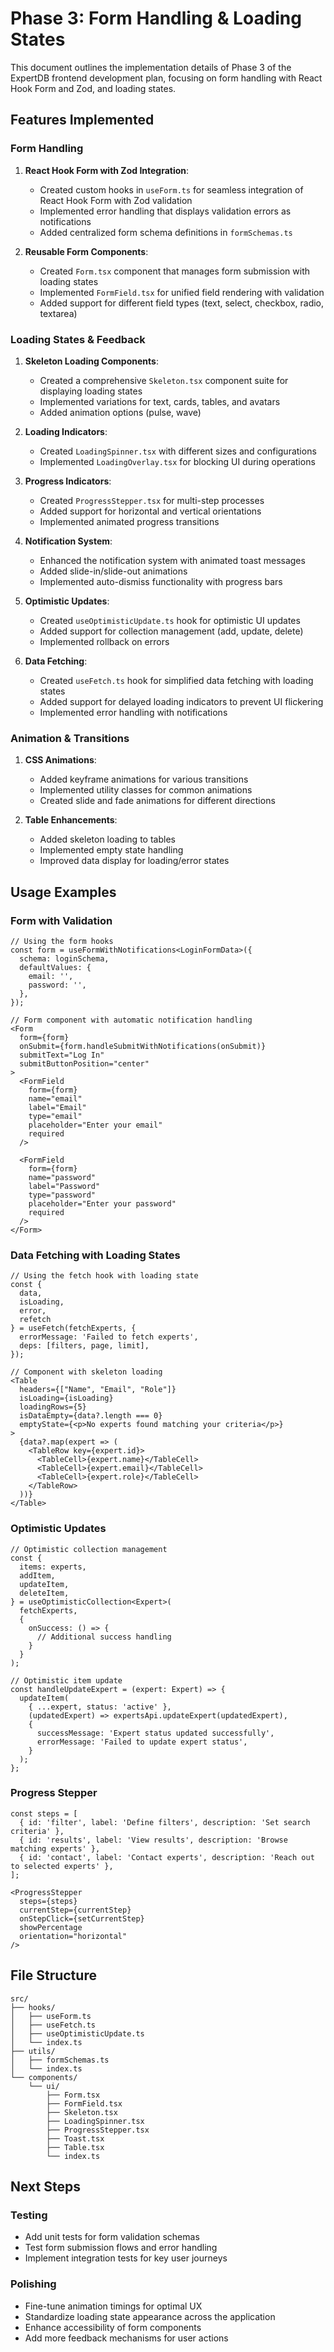 # Phase 3: Form Handling & Loading States

This document outlines the implementation details of Phase 3 of the ExpertDB frontend development plan, focusing on form handling with React Hook Form and Zod, and loading states.

## Features Implemented

### Form Handling

1. **React Hook Form with Zod Integration**:
   - Created custom hooks in `useForm.ts` for seamless integration of React Hook Form with Zod validation
   - Implemented error handling that displays validation errors as notifications
   - Added centralized form schema definitions in `formSchemas.ts`

2. **Reusable Form Components**:
   - Created `Form.tsx` component that manages form submission with loading states
   - Implemented `FormField.tsx` for unified field rendering with validation
   - Added support for different field types (text, select, checkbox, radio, textarea)

### Loading States & Feedback

1. **Skeleton Loading Components**:
   - Created a comprehensive `Skeleton.tsx` component suite for displaying loading states
   - Implemented variations for text, cards, tables, and avatars
   - Added animation options (pulse, wave)

2. **Loading Indicators**:
   - Created `LoadingSpinner.tsx` with different sizes and configurations
   - Implemented `LoadingOverlay.tsx` for blocking UI during operations

3. **Progress Indicators**:
   - Created `ProgressStepper.tsx` for multi-step processes
   - Added support for horizontal and vertical orientations
   - Implemented animated progress transitions

4. **Notification System**:
   - Enhanced the notification system with animated toast messages
   - Added slide-in/slide-out animations
   - Implemented auto-dismiss functionality with progress bars

5. **Optimistic Updates**:
   - Created `useOptimisticUpdate.ts` hook for optimistic UI updates
   - Added support for collection management (add, update, delete)
   - Implemented rollback on errors

6. **Data Fetching**:
   - Created `useFetch.ts` hook for simplified data fetching with loading states
   - Added support for delayed loading indicators to prevent UI flickering
   - Implemented error handling with notifications

### Animation & Transitions

1. **CSS Animations**:
   - Added keyframe animations for various transitions
   - Implemented utility classes for common animations
   - Created slide and fade animations for different directions

2. **Table Enhancements**:
   - Added skeleton loading to tables
   - Implemented empty state handling
   - Improved data display for loading/error states

## Usage Examples

### Form with Validation

```tsx
// Using the form hooks
const form = useFormWithNotifications<LoginFormData>({
  schema: loginSchema,
  defaultValues: {
    email: '',
    password: '',
  },
});

// Form component with automatic notification handling
<Form
  form={form}
  onSubmit={form.handleSubmitWithNotifications(onSubmit)}
  submitText="Log In"
  submitButtonPosition="center"
>
  <FormField
    form={form}
    name="email"
    label="Email"
    type="email"
    placeholder="Enter your email"
    required
  />
  
  <FormField
    form={form}
    name="password"
    label="Password"
    type="password"
    placeholder="Enter your password"
    required
  />
</Form>
```

### Data Fetching with Loading States

```tsx
// Using the fetch hook with loading state
const { 
  data, 
  isLoading, 
  error, 
  refetch 
} = useFetch(fetchExperts, {
  errorMessage: 'Failed to fetch experts',
  deps: [filters, page, limit],
});

// Component with skeleton loading
<Table 
  headers={["Name", "Email", "Role"]}
  isLoading={isLoading}
  loadingRows={5}
  isDataEmpty={data?.length === 0}
  emptyState={<p>No experts found matching your criteria</p>}
>
  {data?.map(expert => (
    <TableRow key={expert.id}>
      <TableCell>{expert.name}</TableCell>
      <TableCell>{expert.email}</TableCell>
      <TableCell>{expert.role}</TableCell>
    </TableRow>
  ))}
</Table>
```

### Optimistic Updates

```tsx
// Optimistic collection management
const {
  items: experts,
  addItem,
  updateItem,
  deleteItem,
} = useOptimisticCollection<Expert>(
  fetchExperts,
  {
    onSuccess: () => {
      // Additional success handling
    }
  }
);

// Optimistic item update
const handleUpdateExpert = (expert: Expert) => {
  updateItem(
    { ...expert, status: 'active' },
    (updatedExpert) => expertsApi.updateExpert(updatedExpert),
    {
      successMessage: 'Expert status updated successfully',
      errorMessage: 'Failed to update expert status',
    }
  );
};
```

### Progress Stepper

```tsx
const steps = [
  { id: 'filter', label: 'Define filters', description: 'Set search criteria' },
  { id: 'results', label: 'View results', description: 'Browse matching experts' },
  { id: 'contact', label: 'Contact experts', description: 'Reach out to selected experts' },
];

<ProgressStepper 
  steps={steps} 
  currentStep={currentStep}
  onStepClick={setCurrentStep}
  showPercentage
  orientation="horizontal"
/>
```

## File Structure

```
src/
├── hooks/
│   ├── useForm.ts
│   ├── useFetch.ts
│   ├── useOptimisticUpdate.ts
│   └── index.ts
├── utils/
│   ├── formSchemas.ts
│   └── index.ts
└── components/
    └── ui/
        ├── Form.tsx
        ├── FormField.tsx
        ├── Skeleton.tsx
        ├── LoadingSpinner.tsx
        ├── ProgressStepper.tsx
        ├── Toast.tsx
        ├── Table.tsx
        └── index.ts
```

## Next Steps

### Testing
- Add unit tests for form validation schemas
- Test form submission flows and error handling
- Implement integration tests for key user journeys

### Polishing
- Fine-tune animation timings for optimal UX
- Standardize loading state appearance across the application
- Enhance accessibility of form components
- Add more feedback mechanisms for user actions